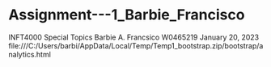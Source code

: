 # Assignment---1_Barbie_Francisco
INFT4000 Special Topics
Barbie A. Francsico
W0465219
January 20, 2023
file:///C:/Users/barbi/AppData/Local/Temp/Temp1_bootstrap.zip/bootstrap/analytics.html